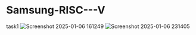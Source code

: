 # Samsung-RISC---V
task1
![Screenshot 2025-01-06 161249](https://github.com/user-attachments/assets/c90f3b01-d0a5-401d-96d9-01b54c4c1d27)
![Screenshot 2025-01-06 231405](https://github.com/user-attachments/assets/527b438a-e594-4dd2-9304-cc192988017e)


